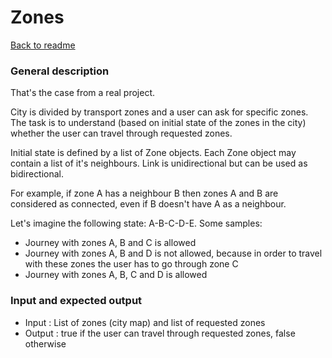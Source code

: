 # Zones #

[Back to readme](/README.md)

### General description ###

That's the case from a real project.

City is divided by transport zones and a user can ask for specific zones.
The task is to understand (based on initial state of the zones in the city) whether
the user can travel through requested zones.

Initial state is defined by a list of Zone objects. Each Zone object may contain a list of it's neighbours.
Link is unidirectional but can be used as bidirectional.

For example, if zone A has a neighbour B then zones A and B are considered as connected, even if B doesn't have A as a neighbour.

Let's imagine the following state: A-B-C-D-E. Some samples:
* Journey with zones A, B and C is allowed
* Journey with zones A, B and D is not allowed, because in order to travel with these zones the user has to go through zone C
* Journey with zones A, B, C and D is allowed
  

### Input and expected output ###
* Input : List of zones (city map) and list of requested zones
* Output : true if the user can travel through requested zones, false otherwise